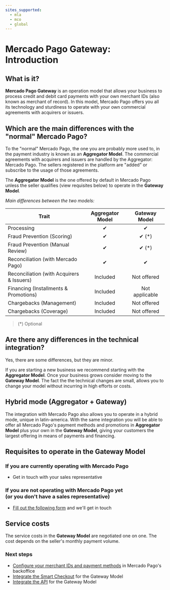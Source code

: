 ```yaml
---
sites_supported:
  - mla
  - mco
  - global
---
```


# Mercado Pago Gateway: Introduction

## What is it?

**Mercado Pago Gateway** is an operation model that allows your business to process credit and debit card payments with your own merchant IDs (also known as merchant of record). In this model, Mercado Pago offers you all its technology and sturdiness to operate with your own commercial agreements with acquirers or issuers.

## Which are the main differences with the "normal" Mercado Pago?

To the "normal" Mercado Pago, the one you are probably more used to, in the payment industry is known as an **Aggregator Model**. The commercial agreements with acquirers and issuers are handled by the Aggregator: Mercado Pago. The sellers registered in the platform are "added" or subscribe to the usage of those agreements.

The **Aggregator Model** is the one offered by default in Mercado Pago unless the seller qualifies (view requisites below) to operate in the **Gateway Model**.

_Main differences between the two models:_

|Trait| Aggregator Model | Gateway Model |
|---|:---:|:---:|
|Processing | ✔ | ✔ |
|Fraud Prevention (Scoring) | ✔ | ✔ (*) |
|Fraud Prevention (Manual Review) | ✔ | ✔ (*) |
|Reconciliation (with Mercado Pago) | ✔ | ✔ |
|Reconciliation (with Acquirers & Issuers) | Included | Not offered |
|Financing (Installments & Promotions) | Included | Not applicable |
|Chargebacks (Management) | Included | Not offered |
|Chargebacks (Coverage) |Included | Not offered |

> (\*) Optional

## Are there any differences in the technical integration?

Yes, there are some differences, but they are minor.

If you are starting a new business we recommend starting with the **Aggregator Model**. Once your business grows consider moving to the **Gateway Model**. The fact the the technical changes are small, allows you to change your model without incurring in high efforts or costs.

## Hybrid mode (Aggregator + Gateway)

The integration with Mercado Pago also allows you to operate in a hybrid mode, unique in latin-america. With the same integration you will be able to offer all Mercado Pago's payment methods and promotions in **Aggregator Model** plus your own in the **Gateway Model**, giving your customers the largest offering in means of payments and financing.

## Requisites to operate in the Gateway Model

### If you are currently operating with Mercado Pago

* Get in touch with your sales representative

### If you are not operating with Mercado Pago yet <br> (or you don't have a sales representative)

* [Fill out the following form](http://e.mercadolibre.com.ar/pub/sf/ResponseForm?_ri_=X0Gzc2X%3DYQpglLjHJlYQGsPShNr7YSD716AmfdSgiLzc9zaHbPGEzcMTwa2VXMtX%3DYQpglLjHJlYQGmfifPS0tzgzeKqXw7tLnnzgHYCPEBohUzdBmze09&_ei_=ErPkEDqzVJEurmXsCCFMSWw) and we'll get in touch

## Service costs

The service costs in the **Gateway Model** are negotiated one on one. The cost depends on the seller's monthly payment volume.

### Next steps

* [Configure your merchant IDs and payment methods](https://www.mercadopago.com.ar/developers/en/guides/gateway/general-considerations/configuration) in Mercado Pago's backoffice
* [Integrate the Smart Checkout](https://www.mercadopago.com.ar/developers/en/guides/gateway/web-checkout/receiving-payments) for the Gateway Model
* [Integrate the API](https://www.mercadopago.com.ar/developers/en/guides/gateway/api/receiving-payments) for the Gateway Model
